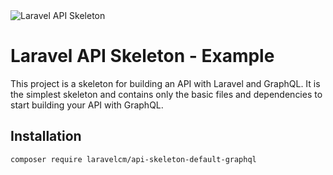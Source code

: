 <img src="/art/graphql.png" alt="Laravel API Skeleton" align="center">

# Laravel API Skeleton - Example
This project is a skeleton for building an API with Laravel and GraphQL. It is the simplest skeleton and contains only the basic files and dependencies 
to start building your API with GraphQL.

## Installation

```bash
composer require laravelcm/api-skeleton-default-graphql
```
